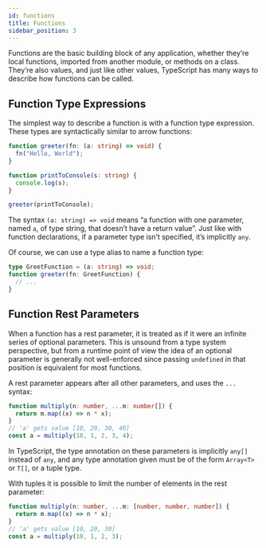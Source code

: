 ```yaml
---
id: functions
title: Functions
sidebar_position: 3
---
```


Functions are the basic building block of any application, whether they’re local functions, imported from another module, or methods on a class. They’re also values, and just like other values, TypeScript has many ways to describe how functions can be called.

## Function Type Expressions

The simplest way to describe a function is with a function type expression. These types are syntactically similar to arrow functions:

```ts
function greeter(fn: (a: string) => void) {
  fn("Hello, World");
}

function printToConsole(s: string) {
  console.log(s);
}

greeter(printToConsole);
```

The syntax `(a: string) => void` means “a function with one parameter, named `a`, of type string, that doesn’t have a return value”. Just like with function declarations, if a parameter type isn’t specified, it’s implicitly `any`.

Of course, we can use a type alias to name a function type:

```ts
type GreetFunction = (a: string) => void;
function greeter(fn: GreetFunction) {
  // ...
}
```

## Function Rest Parameters

When a function has a rest parameter, it is treated as if it were an infinite series of optional parameters. This is unsound from a type system perspective, but from a runtime point of view the idea of an optional parameter is generally not well-enforced since passing `undefined` in that position is equivalent for most functions.

A rest parameter appears after all other parameters, and uses the `...` syntax:

```ts
function multiply(n: number, ...m: number[]) {
  return m.map((x) => n * x);
}
// 'a' gets value [10, 20, 30, 40]
const a = multiply(10, 1, 2, 3, 4);
```

In TypeScript, the type annotation on these parameters is implicitly `any[]` instead of `any`, and any type annotation given must be of the form `Array<T>` or `T[]`, or a tuple type.

With tuples it is possible to limit the number of elements in the rest parameter:

```ts
function multiply(n: number, ...m: [number, number, number]) {
  return m.map((x) => n * x);
}
// 'a' gets value [10, 20, 30]
const a = multiply(10, 1, 2, 3);
```
